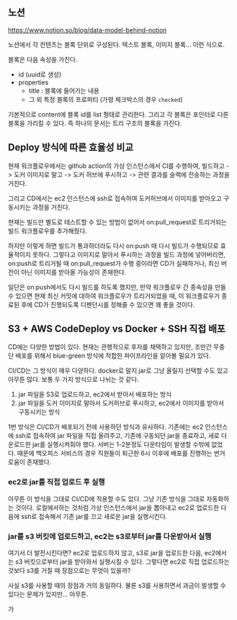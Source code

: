 ## 노션

https://www.notion.so/blog/data-model-behind-notion

노션에서 각 컨텐츠는 블록 단위로 구성된다. 텍스트 블록, 이미지 블록... 이런 식으로.

블록은 다음 속성을 가진다.
- id (uuid로 생성)
- properties
    - title : 블록에 들어가는 내용
    - 그 외 특정 블록의 프로퍼티 (가령 체크박스의 경우 `checked`)

기본적으로 content에 블록 id를 list 형태로 관리한다.
그리고 각 블록은 포인터로 다른 블록을 가리킬 수 있다. 즉 하나의 문서는 트리 구조의 블록을 가진다.

## Deploy 방식에 따른 효율성 비교

현재 워크플로우에서는 github action의 가상 인스턴스에서 CI를 수행하여, 빌드하고 -> 도커 이미지로 말고 -> 도커 허브에 푸시하고 -> 관련 결과를 슬랙에 전송하는 과정을 거친다.

그리고 CD에서는 ec2 인스턴스에 ssh로 접속하여 도커허브에서 이미지를 받아오고 구동시키는 과정을 거친다.

현재는 빌드만 별도로 테스트할 수 있는 방법이 없어서 on:pull_request로 트리거되는 빌드 워크플로우를 추가해줬다.

하지만 이렇게 하면 빌드가 통과하더라도 다시 on:push 때 다시 빌드가 수행되므로 효율적이지 못하다. 그렇다고 이미지로 말아서 푸시하는 과정을 빌드 과정에 넣어버리면, on:push로 트리거될 때 on:pull_request가 수행 중이라면 CD가 실패하거나, 최신 버전이 아닌 이미지를 받아올 가능성이 존재한다.

일단은 on:push에서도 다시 빌드를 하도록 했지만, 만약 워크플로우 간 종속성을 만들 수 있으면 현재 최신 커밋에 대하여 워크플로우가 트리거되었을 때, 이 워크플로우가 종료된 후에 CD가 진행되도록 디펜던시를 정해줄 수 있으면 꽤 좋을 것이다.

## S3 + AWS CodeDeploy vs Docker + SSH 직접 배포

CD에는 다양한 방법이 있다. 현재는 관행적으로 후자를 채택하고 있지만, 조만간 무중단 배포를 위해서 blue-green 방식에 적합한 파이프라인을 알아볼 필요가 있다.

CI/CD는 그 방식이 매우 다양하다. docker로 말지 jar로 그냥 올릴지 선택할 수도 있고 아무튼 많다. 보통 두 가지 방식으로 나뉘는 것 같다.

1. jar 파일을 S3로 업로드하고, ec2에서 받아서 배포하는 방식
2. jar 파일을 도커 이미지로 말아서 도커허브로 푸시하고, ec2에서 이미지를 받아서 구동시키는 방식

1번 방식은 CI/CD가 배포되기 전에 사용하던 방식과 유사하다. 기존에는 ec2 인스턴스에 ssh로 접속하여 jar 파일을 직접 올려주고, 기존에 구동되던 jar을 종료하고, 새로 다운로드한 jar를 실행시켜줘야 했다. 서버는 1-2분정도 다운타임이 발생할 수밖에 없었다. 때문에 백오피스 서비스의 경우 직원들이 퇴근한 6시 이후에 배포를 진행하는 번거로움이 존재했다.

### ec2로 jar를 직접 업로드 후 실행

아무튼 이 방식을 그대로 CI/CD에 적용할 수도 있다. 그냥 기존 방식을 그대로 자동화하는 것이다. 로컬에서하는 것처럼 가상 인스턴스에서 jar을 뽑아내고 ec2로 업로드한 다음에 ssh로 접속해서 기존 jar를 끄고 새로운 jar을 실행시킨다.

### jar를 s3 버킷에 업로드하고, ec2는 s3로부터 jar를 다운받아서 실행

여기서 더 발전시킨다면? ec2로 업로드하지 않고, s3로 jar을 업로드한 다음, ec2에서는 s3 버킷으로부터 jar을 받아와서 실행시킬 수 있다. 그렇다면 ec2로 직접 업로드하는 것보다 s3를 거칠 때 장점으로는 무엇이 있을까?

사실 s3를 사용할 때의 장점과 거의 동일하다. 물론 s3를 사용하면서 과금이 발생할 수 있다는 문제가 있지만... 아무튼.

가